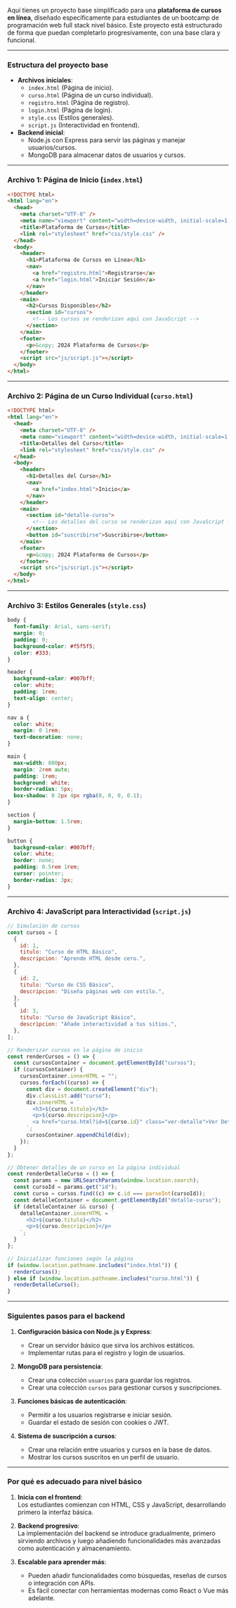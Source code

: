 Aquí tienes un proyecto base simplificado para una **plataforma de cursos en línea**, diseñado específicamente para estudiantes de un bootcamp de programación web full stack nivel básico. Este proyecto está estructurado de forma que puedan completarlo progresivamente, con una base clara y funcional.

---

### **Estructura del proyecto base**

- **Archivos iniciales**:
  - `index.html` (Página de inicio).
  - `curso.html` (Página de un curso individual).
  - `registro.html` (Página de registro).
  - `login.html` (Página de login).
  - `style.css` (Estilos generales).
  - `script.js` (Interactividad en frontend).
- **Backend inicial**:
  - Node.js con Express para servir las páginas y manejar usuarios/cursos.
  - MongoDB para almacenar datos de usuarios y cursos.

---

### **Archivo 1: Página de Inicio (`index.html`)**

```html
<!DOCTYPE html>
<html lang="en">
  <head>
    <meta charset="UTF-8" />
    <meta name="viewport" content="width=device-width, initial-scale=1.0" />
    <title>Plataforma de Cursos</title>
    <link rel="stylesheet" href="css/style.css" />
  </head>
  <body>
    <header>
      <h1>Plataforma de Cursos en Línea</h1>
      <nav>
        <a href="registro.html">Registrarse</a>
        <a href="login.html">Iniciar Sesión</a>
      </nav>
    </header>
    <main>
      <h2>Cursos Disponibles</h2>
      <section id="cursos">
        <!-- Los cursos se renderizan aquí con JavaScript -->
      </section>
    </main>
    <footer>
      <p>&copy; 2024 Plataforma de Cursos</p>
    </footer>
    <script src="js/script.js"></script>
  </body>
</html>
```

---

### **Archivo 2: Página de un Curso Individual (`curso.html`)**

```html
<!DOCTYPE html>
<html lang="en">
  <head>
    <meta charset="UTF-8" />
    <meta name="viewport" content="width=device-width, initial-scale=1.0" />
    <title>Detalles del Curso</title>
    <link rel="stylesheet" href="css/style.css" />
  </head>
  <body>
    <header>
      <h1>Detalles del Curso</h1>
      <nav>
        <a href="index.html">Inicio</a>
      </nav>
    </header>
    <main>
      <section id="detalle-curso">
        <!-- Los detalles del curso se renderizan aquí con JavaScript -->
      </section>
      <button id="suscribirse">Suscribirse</button>
    </main>
    <footer>
      <p>&copy; 2024 Plataforma de Cursos</p>
    </footer>
    <script src="js/script.js"></script>
  </body>
</html>
```

---

### **Archivo 3: Estilos Generales (`style.css`)**

```css
body {
  font-family: Arial, sans-serif;
  margin: 0;
  padding: 0;
  background-color: #f5f5f5;
  color: #333;
}

header {
  background-color: #007bff;
  color: white;
  padding: 1rem;
  text-align: center;
}

nav a {
  color: white;
  margin: 0 1rem;
  text-decoration: none;
}

main {
  max-width: 800px;
  margin: 2rem auto;
  padding: 1rem;
  background: white;
  border-radius: 5px;
  box-shadow: 0 2px 4px rgba(0, 0, 0, 0.1);
}

section {
  margin-bottom: 1.5rem;
}

button {
  background-color: #007bff;
  color: white;
  border: none;
  padding: 0.5rem 1rem;
  cursor: pointer;
  border-radius: 3px;
}
```

---

### **Archivo 4: JavaScript para Interactividad (`script.js`)**

```javascript
// Simulación de cursos
const cursos = [
  {
    id: 1,
    titulo: "Curso de HTML Básico",
    descripcion: "Aprende HTML desde cero.",
  },
  {
    id: 2,
    titulo: "Curso de CSS Básico",
    descripcion: "Diseña páginas web con estilo.",
  },
  {
    id: 3,
    titulo: "Curso de JavaScript Básico",
    descripcion: "Añade interactividad a tus sitios.",
  },
];

// Renderizar cursos en la página de inicio
const renderCursos = () => {
  const cursosContainer = document.getElementById("cursos");
  if (cursosContainer) {
    cursosContainer.innerHTML = "";
    cursos.forEach((curso) => {
      const div = document.createElement("div");
      div.classList.add("curso");
      div.innerHTML = `
        <h3>${curso.titulo}</h3>
        <p>${curso.descripcion}</p>
        <a href="curso.html?id=${curso.id}" class="ver-detalle">Ver Detalles</a>
      `;
      cursosContainer.appendChild(div);
    });
  }
};

// Obtener detalles de un curso en la página individual
const renderDetalleCurso = () => {
  const params = new URLSearchParams(window.location.search);
  const cursoId = params.get("id");
  const curso = cursos.find((c) => c.id === parseInt(cursoId));
  const detalleContainer = document.getElementById("detalle-curso");
  if (detalleContainer && curso) {
    detalleContainer.innerHTML = `
      <h2>${curso.titulo}</h2>
      <p>${curso.descripcion}</p>
    `;
  }
};

// Inicializar funciones según la página
if (window.location.pathname.includes("index.html")) {
  renderCursos();
} else if (window.location.pathname.includes("curso.html")) {
  renderDetalleCurso();
}
```

---

### **Siguientes pasos para el backend**

1. **Configuración básica con Node.js y Express**:

   - Crear un servidor básico que sirva los archivos estáticos.
   - Implementar rutas para el registro y login de usuarios.

2. **MongoDB para persistencia**:

   - Crear una colección `usuarios` para guardar los registros.
   - Crear una colección `cursos` para gestionar cursos y suscripciones.

3. **Funciones básicas de autenticación**:

   - Permitir a los usuarios registrarse e iniciar sesión.
   - Guardar el estado de sesión con cookies o JWT.

4. **Sistema de suscripción a cursos**:
   - Crear una relación entre usuarios y cursos en la base de datos.
   - Mostrar los cursos suscritos en un perfil de usuario.

---

### **Por qué es adecuado para nivel básico**

1. **Inicia con el frontend**:  
   Los estudiantes comienzan con HTML, CSS y JavaScript, desarrollando primero la interfaz básica.

2. **Backend progresivo**:  
   La implementación del backend se introduce gradualmente, primero sirviendo archivos y luego añadiendo funcionalidades más avanzadas como autenticación y almacenamiento.

3. **Escalable para aprender más**:
   - Pueden añadir funcionalidades como búsquedas, reseñas de cursos o integración con APIs.
   - Es fácil conectar con herramientas modernas como React o Vue más adelante.
